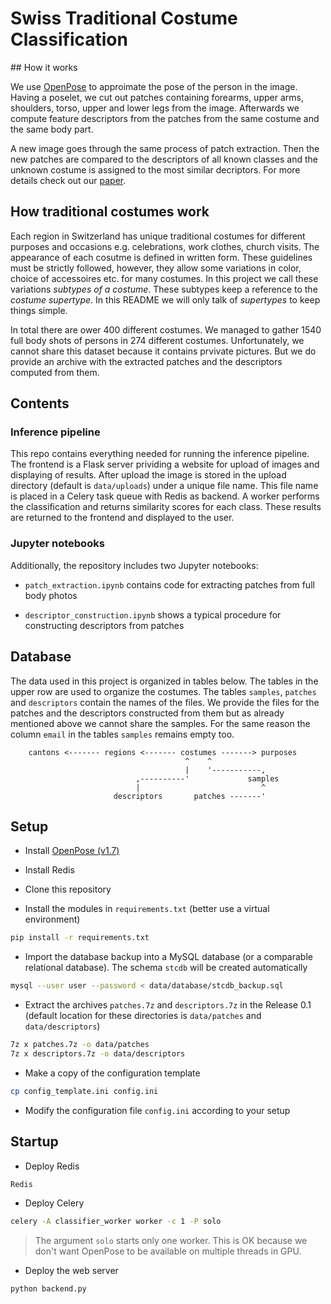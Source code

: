 # Swiss Traditional Costume Classification

## How it works

We use [OpenPose](https://github.com/CMU-Perceptual-Computing-Lab/openpose) to approimate the pose of the person in the image. Having a poselet, we cut out patches containing forearms, upper arms, shoulders, torso, upper and lower legs from the image. Afterwards we compute feature descriptors from the patches from the same costume and the same body part. 

A new image goes through the same process of patch extraction. Then the new patches are compared to the descriptors of all known classes and the unknown costume is assigned to the most similar decriptors. For more details check out our [paper](https://www.researchgate.net/publication/340042658_Image-based_Classification_of_Swiss_Traditional_Costumes_using_Contextual_Features).

## How traditional costumes work

Each region in Switzerland has unique traditional costumes for different purposes and occasions e.g. celebrations, work clothes, church visits. The appearance of each cosutme is defined in written form. These guidelines must be strictly followed, however, they allow some variations in color, choice of accessoires etc. for many costumes. In this project we call these variations _subtypes of a costume_. These subtypes keep a reference to the _costume supertype_. In this README we will only talk of _supertypes_ to keep things simple.

In total there are ower 400 different costumes. We managed to gather 1540 full body shots of persons in 274 different costumes. Unfortunately, we cannot share this dataset because it contains prvivate pictures. But we do provide an archive with the extracted patches and the descriptors computed from them.

## Contents

### Inference pipeline

This repo contains everything needed for running the inference pipeline. The frontend is a Flask server prividing a website for upload of images and displaying of results. After upload the image is stored in the upload directory (default is `data/uploads`) under a unique file name. This file name is placed in a Celery task queue with Redis as backend. A worker performs the classification and returns similarity scores for each class. These results are returned to the frontend and displayed to the user.

### Jupyter notebooks

Additionally, the repository includes two Jupyter notebooks:

* `patch_extraction.ipynb` contains code for extracting patches from full body photos

* `descriptor_construction.ipynb` shows a typical procedure for constructing descriptors from patches

## Database

The data used in this project is organized in tables below. The tables in the upper row are used to organize the costumes. The tables `samples`, `patches` and `descriptors` contain the names of the files. We provide the files for the patches and the descriptors constructed from them but as already mentioned above we cannot share the samples. For the same reason the column `email` in the tables `samples` remains empty too.


```
    cantons <------- regions <------- costumes -------> purposes
                                       ^    ^
                                       |    '-----------,
                            ,----------'             samples
                            |                           ^
                       descriptors       patches -------'
```

## Setup

* Install [OpenPose (v1.7)](https://github.com/CMU-Perceptual-Computing-Lab/openpose/releases)

* Install Redis

* Clone this repository

* Install the modules in `requirements.txt` (better use a virtual environment)

```bash
pip install -r requirements.txt
```

* Import the database backup into a MySQL database (or a comparable relational database). The schema `stcdb` will be created automatically

```bash
mysql --user user --password < data/database/stcdb_backup.sql
```

* Extract the archives `patches.7z` and `descriptors.7z` in the Release 0.1 (default location for these directories is `data/patches` and `data/descriptors`)

```bash
7z x patches.7z -o data/patches
7z x descriptors.7z -o data/descriptors
```

* Make a copy of the configuration template

```bash
cp config_template.ini config.ini
```

* Modify the configuration file `config.ini` according to your setup

## Startup

* Deploy Redis

```bash
Redis
```

* Deploy Celery

```bash
celery -A classifier_worker worker -c 1 -P solo
```

> The argument `solo` starts only one worker. This is OK because we don't want OpenPose to be available on multiple threads in GPU.

* Deploy the web server

```bash
python backend.py
```
